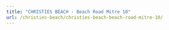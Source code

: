 ```yaml
---
title: "CHRISTIES BEACH - Beach Road Mitre 10"
url: /christies-beach/christies-beach-beach-road-mitre-10/
---
```

